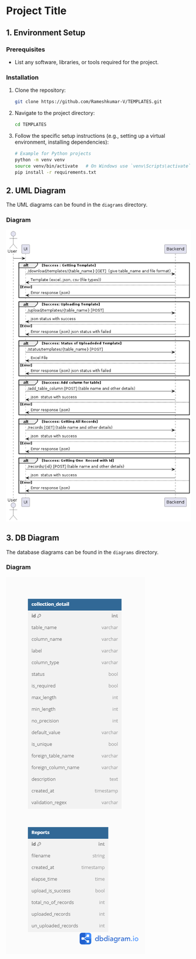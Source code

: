 # Project Title

## 1. Environment Setup

### Prerequisites
- List any software, libraries, or tools required for the project.

### Installation
1. Clone the repository:
    ```sh
    git clone https://github.com/Rameshkumar-V/TEMPLATES.git
    ```
2. Navigate to the project directory:
    ```sh
    cd TEMPLATES
    ```
3. Follow the specific setup instructions (e.g., setting up a virtual environment, installing dependencies):
    ```sh
    # Example for Python projects
    python -m venv venv
    source venv/bin/activate   # On Windows use `venv\Scripts\activate`
    pip install -r requirements.txt
    ```

## 2. UML Diagram

The UML diagrams can be found in the `diagrams` directory.

### Diagram
![UML Diagram](./diagrams/umldiagram.png)

## 3. DB Diagram

The database diagrams can be found in the `diagrams` directory.

### Diagram
![DB Diagram](./diagrams/Untitled.png)


